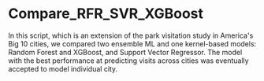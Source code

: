 # Compare_RFR_SVR_XGBoost
In this script, which is an extension of the park visitation study in America's Big 10 cities, we compared two ensemble ML and one kernel-based models: Random Forest and XGBoost, and Support Vector Regressor. The model with the best performance at predicting visits across cities was eventually accepted to model individual city. 
